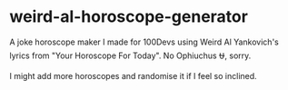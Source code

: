 # weird-al-horoscope-generator

A joke horoscope maker I made for 100Devs using Weird Al Yankovich's lyrics from "Your Horoscope For Today". No Ophiuchus ⛎, sorry. 

I might add more horoscopes and randomise it if I feel so inclined. 
